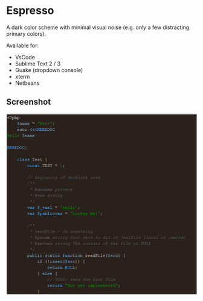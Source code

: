 # Espresso

A dark color scheme with minimal visual noise (e.g. only a few distracting primary colors).

Available for:

- VsCode
- Sublime Text 2 / 3
- Guake (dropdown console)
- xterm
- Netbeans

## Screenshot

![](http://github.com/mixu/espresso/raw/master/mixu_espresso.png)
